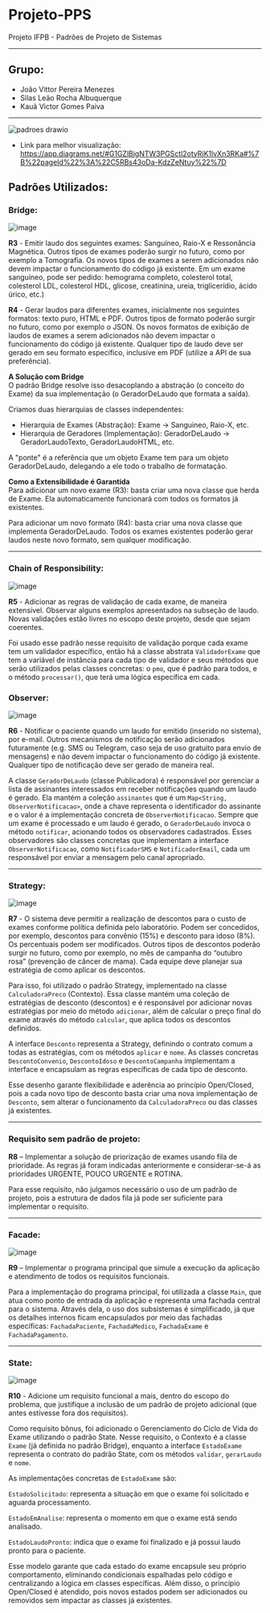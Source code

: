 # Projeto-PPS
Projeto IFPB - Padrões de Projeto de Sistemas

---

## Grupo:
- João Vittor Pereira Menezes
- Silas Leão Rocha Albuquerque
- Kauã Victor Gomes Paiva


---
![padroes drawio](https://github.com/user-attachments/assets/fe6498bf-5722-4754-99e4-a596cc7ed9c0)


- Link para melhor visualização:  https://app.diagrams.net/#G1GZlBjgNTW3PGSctl2otyRjK1lvXn3RKa#%7B%22pageId%22%3A%22C5RBs43oDa-KdzZeNtuy%22%7D



## Padrões Utilizados:

### Bridge:

![image](https://github.com/user-attachments/assets/3c4c417d-2e72-477d-9c81-306ba74c8cd9)



**R3** - Emitir laudo dos seguintes exames: Sanguíneo, Raio-X e Ressonância Magnética. Outros tipos de exames poderão surgir no futuro, como por exemplo a Tomografia. Os novos tipos de exames a serem adicionados não devem impactar o funcionamento do código já existente. Em um exame sanguíneo, pode ser pedido: hemograma completo, colesterol total, colesterol LDL, colesterol HDL, glicose, creatinina, ureia, triglicerídio, ácido úrico, etc.)


**R4** - Gerar laudos para diferentes exames, inicialmente nos seguintes formatos: texto puro, HTML e PDF. Outros tipos de formato poderão surgir no futuro, como por exemplo o JSON. Os novos formatos de exibição de laudos de exames a serem adicionados não devem impactar o funcionamento do código já existente. Qualquer tipo de laudo deve ser gerado em seu formato específico, inclusive em PDF (utilize a API de sua preferência).

**A Solução com Bridge**  
O padrão Bridge resolve isso desacoplando a abstração (o conceito do Exame) da sua implementação (o GeradorDeLaudo que formata a saída).

Criamos duas hierarquias de classes independentes:
- Hierarquia de Exames (Abstração): Exame -> Sanguineo, Raio-X, etc.
- Hierarquia de Geradores (Implementação): GeradorDeLaudo -> GeradorLaudoTexto, GeradorLaudoHTML, etc.

A "ponte" é a referência que um objeto Exame tem para um objeto GeradorDeLaudo, delegando a ele todo o trabalho de formatação.

**Como a Extensibilidade é Garantida**  
Para adicionar um novo exame (R3): basta criar uma nova classe que herda de Exame. Ela automaticamente funcionará com todos os formatos já existentes.

Para adicionar um novo formato (R4): basta criar uma nova classe que implementa GeradorDeLaudo. Todos os exames existentes poderão gerar laudos neste novo formato, sem qualquer modificação.

---

### Chain of Responsibility:

![image](https://github.com/user-attachments/assets/792b257b-bfcb-462e-98f3-993afbbe1f80)

 

**R5** - Adicionar as regras de validação de cada exame, de maneira extensível. Observar alguns exemplos apresentados na subseção de laudo. Novas validações estão livres no escopo deste projeto, desde que sejam coerentes.

Foi usado esse padrão nesse requisito de validação porque cada exame tem um validador específico, então há a classe abstrata `ValidadorExame` que tem a variável de instância para cada tipo de validador e seus métodos que serão utilizados pelas classes concretas: o `pmo`, que é padrão para todos, e o método `processar()`, que terá uma lógica específica em cada.
### Observer:


![image](https://github.com/user-attachments/assets/3782010c-d673-459d-83e1-fd5df875d77c)


**R6** - Notificar o paciente quando um laudo for emitido (inserido no sistema), por e-mail. Outros mecanismos de notificação serão adicionados futuramente (e.g. SMS ou Telegram, caso seja de uso gratuito para envio de mensagens) e não devem impactar o funcionamento do código já existente. Qualquer tipo de notificação deve ser gerado de maneira real.



A classe `GeradorDeLaudo` (classe Publicadora) é responsável por gerenciar a lista de assinantes interessados em receber notificações quando um laudo é gerado. Ela mantém a coleção `assinantes` que é um  `Map<String, ObserverNotificacao>`, onde a chave representa o identificador do assinante e o valor é a implementação concreta de `ObserverNotificacao`. Sempre que um exame é processado e um laudo é gerado, o `GeradorDeLaudo` invoca o método `notificar`, acionando todos os observadores cadastrados. Esses observadores são classes concretas que implementam a interface `ObserverNotificacao`, como `NotificadorSMS` e `NotificadorEmail`, cada um responsável por enviar a mensagem pelo canal apropriado.

---

### Strategy:

![image](https://github.com/user-attachments/assets/1bddde7a-ee6c-406b-9d67-9b703aad050f)


**R7** - O sistema deve permitir a realização de descontos para o custo de exames conforme política definida pelo laboratório. Podem ser concedidos, por exemplo,  descontos para convênio (15%) e desconto para idoso (8%). Os percentuais podem ser modificados. Outros tipos de descontos poderão surgir no futuro, como por exemplo, no mês de campanha do “outubro rosa” (prevenção de câncer de mama). Cada equipe deve planejar sua estratégia de como aplicar os descontos.

Para isso, foi utilizado o padrão Strategy, implementado na classe `CalculadoraPreco` (Contexto). Essa classe mantém uma coleção de estratégias de desconto (descontos) e é responsável por adicionar novas estratégias por meio do método `adicionar`, além de calcular o preço final do exame através do método `calcular`, que aplica todos os descontos definidos.

A interface `Desconto` representa a Strategy, definindo o contrato comum a todas as estratégias, com os métodos `aplicar` e `nome`. As classes concretas `DescontoConvenio`, `DescontoIdoso` e `DescontoCampanha` implementam a interface e encapsulam as regras específicas de cada tipo de desconto.

Esse desenho garante flexibilidade e aderência ao princípio Open/Closed, pois a cada novo tipo de desconto basta criar uma nova implementação de `Desconto`, sem alterar o funcionamento da `CalculadoraPreco` ou das classes já existentes.

---

### Requisito sem padrão de projeto:

**R8** – Implementar a solução de priorização de exames usando fila de prioridade. As regras já foram indicadas anteriormente e considerar-se-á as prioridades URGENTE, POUCO URGENTE e ROTINA.

Para esse requisito, não julgamos necessário o uso de um padrão de projeto, pois a estrutura de dados fila já pode ser suficiente para implementar o requisito.

---

### Facade:

![image](https://github.com/user-attachments/assets/7c4079ff-ea3e-4da5-8822-b1324fd9a54a)


**R9** – Implementar o programa principal que simule a execução da aplicação e atendimento de todos os requisitos funcionais.

Para a implementação do programa principal, foi utilizada a classe `Main`, que atua como ponto de entrada da aplicação e representa uma fachada central para o sistema. Através dela, o uso dos subsistemas é simplificado, já que os detalhes internos ficam encapsulados por meio das fachadas específicas: `FachadaPaciente`, `FachadaMedico`, `FachadaExame` e `FachadaPagamento`.

---

### State:

![image](https://github.com/user-attachments/assets/e9c6ce36-9fab-44b3-a6ca-e6e2d97d78e7)


**R10** - Adicione um requisito funcional a mais, dentro do escopo do problema, que justifique a inclusão de um padrão de projeto adicional (que antes estivesse fora dos requisitos).

Como requisito bônus, foi adicionado o Gerenciamento do Ciclo de Vida do Exame utilizando o padrão State. Nesse requisito, o Contexto é a classe `Exame` (já definida no padrão Bridge), enquanto a interface `EstadoExame` representa o contrato do padrão State, com os métodos `validar`, `gerarLaudo` e `nome`.

As implementações concretas de `EstadoExame` são:

`EstadoSolicitado`: representa a situação em que o exame foi solicitado e aguarda processamento.

`EstadoEmAnalise`: representa o momento em que o exame está sendo analisado.

`EstadoLaudoPronto`: indica que o exame foi finalizado e já possui laudo pronto para o paciente.

Esse modelo garante que cada estado do exame encapsule seu próprio comportamento, eliminando condicionais espalhadas pelo código e centralizando a lógica em classes específicas. Além disso, o princípio Open/Closed é atendido, pois novos estados podem ser adicionados ou removidos sem impactar as classes já existentes.
